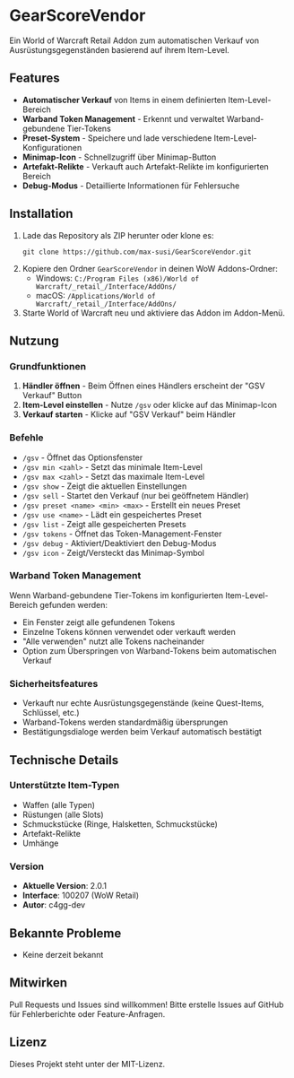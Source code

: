 # GearScoreVendor

Ein World of Warcraft Retail Addon zum automatischen Verkauf von Ausrüstungsgegenständen basierend auf ihrem Item-Level.

## Features
- **Automatischer Verkauf** von Items in einem definierten Item-Level-Bereich
- **Warband Token Management** - Erkennt und verwaltet Warband-gebundene Tier-Tokens
- **Preset-System** - Speichere und lade verschiedene Item-Level-Konfigurationen
- **Minimap-Icon** - Schnellzugriff über Minimap-Button
- **Artefakt-Relikte** - Verkauft auch Artefakt-Relikte im konfigurierten Bereich
- **Debug-Modus** - Detaillierte Informationen für Fehlersuche

## Installation
1. Lade das Repository als ZIP herunter oder klone es:
   ```
   git clone https://github.com/max-susi/GearScoreVendor.git
   ```
2. Kopiere den Ordner `GearScoreVendor` in deinen WoW Addons-Ordner:
   - Windows: `C:/Program Files (x86)/World of Warcraft/_retail_/Interface/AddOns/`
   - macOS: `/Applications/World of Warcraft/_retail_/Interface/AddOns/`
3. Starte World of Warcraft neu und aktiviere das Addon im Addon-Menü.

## Nutzung

### Grundfunktionen
1. **Händler öffnen** - Beim Öffnen eines Händlers erscheint der "GSV Verkauf" Button
2. **Item-Level einstellen** - Nutze `/gsv` oder klicke auf das Minimap-Icon
3. **Verkauf starten** - Klicke auf "GSV Verkauf" beim Händler

### Befehle
- `/gsv` - Öffnet das Optionsfenster
- `/gsv min <zahl>` - Setzt das minimale Item-Level
- `/gsv max <zahl>` - Setzt das maximale Item-Level
- `/gsv show` - Zeigt die aktuellen Einstellungen
- `/gsv sell` - Startet den Verkauf (nur bei geöffnetem Händler)
- `/gsv preset <name> <min> <max>` - Erstellt ein neues Preset
- `/gsv use <name>` - Lädt ein gespeichertes Preset
- `/gsv list` - Zeigt alle gespeicherten Presets
- `/gsv tokens` - Öffnet das Token-Management-Fenster
- `/gsv debug` - Aktiviert/Deaktiviert den Debug-Modus
- `/gsv icon` - Zeigt/Versteckt das Minimap-Symbol

### Warband Token Management
Wenn Warband-gebundene Tier-Tokens im konfigurierten Item-Level-Bereich gefunden werden:
- Ein Fenster zeigt alle gefundenen Tokens
- Einzelne Tokens können verwendet oder verkauft werden
- "Alle verwenden" nutzt alle Tokens nacheinander
- Option zum Überspringen von Warband-Tokens beim automatischen Verkauf

### Sicherheitsfeatures
- Verkauft nur echte Ausrüstungsgegenstände (keine Quest-Items, Schlüssel, etc.)
- Warband-Tokens werden standardmäßig übersprungen
- Bestätigungsdialoge werden beim Verkauf automatisch bestätigt

## Technische Details

### Unterstützte Item-Typen
- Waffen (alle Typen)
- Rüstungen (alle Slots)
- Schmuckstücke (Ringe, Halsketten, Schmuckstücke)
- Artefakt-Relikte
- Umhänge

### Version
- **Aktuelle Version**: 2.0.1
- **Interface**: 100207 (WoW Retail)
- **Autor**: c4gg-dev

## Bekannte Probleme
- Keine derzeit bekannt

## Mitwirken
Pull Requests und Issues sind willkommen! Bitte erstelle Issues auf GitHub für Fehlerberichte oder Feature-Anfragen.

## Lizenz
Dieses Projekt steht unter der MIT-Lizenz.
